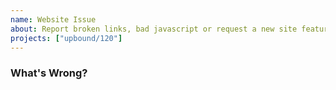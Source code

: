```yaml
---
name: Website Issue
about: Report broken links, bad javascript or request a new site feature.
projects: ["upbound/120"]
---
```



### What's Wrong?
<!-- What problem did you find? -->

<!-- If it's related to a specific page, what's the URL? -->
